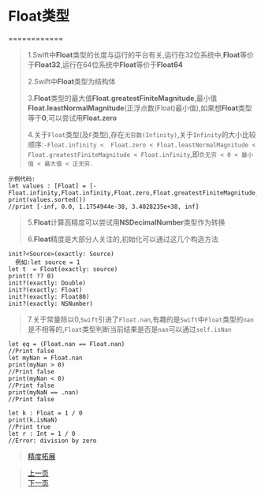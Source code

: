 
# Float类型
============

> 1.Swift中**Float**类型的长度与运行的平台有关,运行在32位系统中,**Float**等价于**Float32**,运行在64位系统中**Float**等价于**Float64**
> 
> 2.Swift中**Float**类型为结构体
> 
> 3.**Float**类型的最大值**Float.greatestFiniteMagnitude**,最小值**Float.leastNormalMagnitude**(正浮点数(Float)最小值),如果想**Float**类型等于**0**,可以尝试用**Float.zero**
> 
> 4.关于`Float`类型(及`F`类型),存在`无穷数(Infinity)`,关于`Infinity`的大小比较顺序:`-Float.infinity < 
  Float.zero < Float.leastNormalMagnitude < 
 Float.greatestFiniteMagnitude < Float.infinity`,即`负无穷 < 0 < 最小值 < 最大值 < 正无穷`.
>
	示例代码:
 	let values : [Float] = [-Float.infinity,Float.infinity,Float.zero,Float.greatestFiniteMagnitude,Float.leastNormalMagnitude]
	print(values.sorted())
	//print [-inf, 0.0, 1.1754944e-38, 3.4028235e+38, inf]
	
> 
> 5.**Float**计算高精度可以尝试用**NSDecimalNumber**类型作为转换
> 
> 6.**Float**精度是大部分人关注的,初始化可以通过这几个构造方法
> 
> 
    init?<Source>(exactly: Source) 
      例如:let source = 1
    let t  = Float(exactly: source)
    print(t ?? 0)
    init?(exactly: Double)
    init?(exactly: Float)
    init?(exactly: Float80)
    init?(exactly: NSNumber)
> 
> 7.关于常量除以0,`Swift`引进了`Float.nan`,有趣的是`Swift`中`Float`类型的`nan`是不相等的,`Float`类型判断当前结果是否是`nan`可以通过`self.isNan`
> 
	let eq = (Float.nan == Float.nan)
	//Print false
	let myNan = Float.nan
	print(myNan > 0)
	//Print false
	print(myNan < 0)
	//Print false
	print(myNaN == .nan)
	//Print false
	
	let k : Float = 1 / 0
	print(k.isNaN)
	//Print true
	let r : Int = 1 / 0
	//Error: division by zero

> 
> [精度拓展](./Code/NSDecimalNumber+YTExtension.swift)

> [上一页](1.1Int类型.md)  
> [下一页](1.3Double类型.md)

